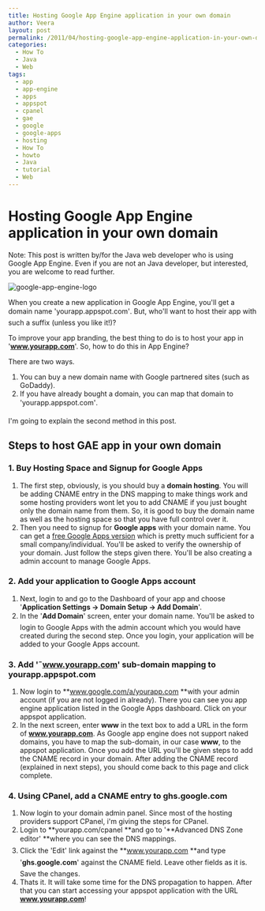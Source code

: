 ```yaml
---
title: Hosting Google App Engine application in your own domain
author: Veera
layout: post
permalink: /2011/04/hosting-google-app-engine-application-in-your-own-domain/
categories:
  - How To
  - Java
  - Web
tags:
  - app
  - app-engine
  - apps
  - appspot
  - cpanel
  - gae
  - google
  - google-apps
  - hosting
  - How To
  - howto
  - Java
  - tutorial
  - Web
---
```

# Hosting Google App Engine application in your own domain

Note: This post is written by/for the Java web developer who is using Google App Engine. Even if you are not an Java developer, but interested, you are welcome to read further.

![google-app-engine-logo][1]

 [1]: http://veerasundar.com/img/2011/04/google-app-engine.png "google-app-engine"

When you create a new application in Google App Engine, you'll get a domain name 'yourapp.appspot.com'. But, who'll want to host their app with such a suffix (unless you like it!)?

To improve your app branding, the best thing to do is to host your app in '**www.yourapp.com**'. So, how to do this in App Engine?

There are two ways.

1.  You can buy a new domain name with Google partnered sites (such as GoDaddy).
2.  If you have already bought a domain, you can map that domain to 'yourapp.appspot.com'.

I'm going to explain the second method in this post.

## Steps to host GAE app in your own domain

### 1. Buy Hosting Space and Signup for Google Apps

1.  The first step, obviously, is you should buy a **domain hosting**. You will be adding CNAME entry in the DNS mapping to make things work and some hosting providers wont let you to add CNAME if you just bought only the domain name from them. So, it is good to buy the domain name as well as the hosting space so that you have full control over it.
2.  Then you need to signup for **Google apps** with your domain name. You can get a [free Google Apps version][2] which is pretty much sufficient for a small company/individual. You'll be asked to verify the ownership of your domain. Just follow the steps given there. You'll be also creating a admin account to manage Google Apps.

 [2]: https://www.google.com/a/cpanel/domain/new "Free version of Google Apps - Signup page"

### 2. Add your application to Google Apps account

1.  Next, login to  and go to the Dashboard of your app and choose '**Application Settings -> Domain Setup -> Add Domain**'.
2.  In the '**Add Domain**' screen, enter your domain name. You'll be asked to login to Google Apps with the admin account which you would have created during the second step. Once you login, your application will be added to your Google Apps account.

### 3. Add '˜www.yourapp.com' sub-domain mapping to yourapp.appspot.com

1.  Now login to **www.google.com/a/yourapp.com **with your admin account (if you are not logged in already). There you can see you app engine application listed in the Google Apps dashboard. Click on your appspot application.
2.  In the next screen, enter **www** in the text box to add a URL in the form of **www.yourapp.com**. As Google app engine does not support naked domains, you have to map the sub-domain, in our case **www**, to the appspot application. Once you add the URL you'll be given steps to add the CNAME record in your domain. After adding the CNAME record (explained in next steps), you should come back to this page and click complete.

### 4. Using CPanel, add a CNAME entry to ghs.google.com

1.  Now login to your domain admin panel. Since most of the hosting providers support CPanel, i'm giving the steps for CPanel.
2.  Login to **yourapp.com/cpanel **and go to '**Advanced DNS Zone editor' **where you can see the DNS mappings.
3.  Click the 'Edit' link against the **www.yourapp.com **and type '**ghs.google.com**' against the CNAME field. Leave other fields as it is. Save the changes.
4.  Thats it. It will take some time for the DNS propagation to happen. After that you can start accessing your appspot application with the URL **www.yourapp.com**!